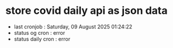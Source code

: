 # store covid daily api as json data

- last cronjob : Saturday, 09 August 2025 01:24:22
- status og cron : error
- status daily cron : error
      
      